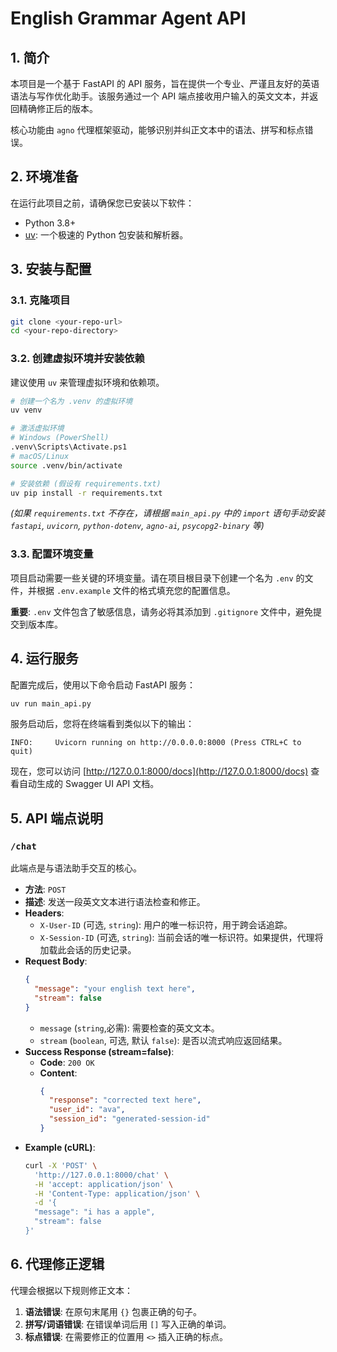 # English Grammar Agent API

## 1. 简介

本项目是一个基于 FastAPI 的 API 服务，旨在提供一个专业、严谨且友好的英语语法与写作优化助手。该服务通过一个 API 端点接收用户输入的英文文本，并返回精确修正后的版本。

核心功能由 `agno` 代理框架驱动，能够识别并纠正文本中的语法、拼写和标点错误。

## 2. 环境准备

在运行此项目之前，请确保您已安装以下软件：

*   Python 3.8+
*   [uv](https://github.com/astral-sh/uv): 一个极速的 Python 包安装和解析器。

## 3. 安装与配置

### 3.1. 克隆项目

```bash
git clone <your-repo-url>
cd <your-repo-directory>
```

### 3.2. 创建虚拟环境并安装依赖

建议使用 `uv` 来管理虚拟环境和依赖项。

```bash
# 创建一个名为 .venv 的虚拟环境
uv venv

# 激活虚拟环境
# Windows (PowerShell)
.venv\Scripts\Activate.ps1
# macOS/Linux
source .venv/bin/activate

# 安装依赖 (假设有 requirements.txt)
uv pip install -r requirements.txt
```
*(如果 `requirements.txt` 不存在，请根据 `main_api.py` 中的 `import` 语句手动安装 `fastapi`, `uvicorn`, `python-dotenv`, `agno-ai`, `psycopg2-binary` 等)*

### 3.3. 配置环境变量

项目启动需要一些关键的环境变量。请在项目根目录下创建一个名为 `.env` 的文件，并根据 `.env.example` 文件的格式填充您的配置信息。

**重要**: `.env` 文件包含了敏感信息，请务必将其添加到 `.gitignore` 文件中，避免提交到版本库。

## 4. 运行服务

配置完成后，使用以下命令启动 FastAPI 服务：

```bash
uv run main_api.py
```

服务启动后，您将在终端看到类似以下的输出：

```
INFO:     Uvicorn running on http://0.0.0.0:8000 (Press CTRL+C to quit)
```

现在，您可以访问 [http://127.0.0.1:8000/docs](http://127.0.0.1:8000/docs) 查看自动生成的 Swagger UI API 文档。

## 5. API 端点说明

### `/chat`

此端点是与语法助手交互的核心。

*   **方法**: `POST`
*   **描述**: 发送一段英文文本进行语法检查和修正。
*   **Headers**:
    *   `X-User-ID` (可选, `string`): 用户的唯一标识符，用于跨会话追踪。
    *   `X-Session-ID` (可选, `string`): 当前会话的唯一标识符。如果提供，代理将加载此会话的历史记录。
*   **Request Body**:
    ```json
    {
      "message": "your english text here",
      "stream": false
    }
    ```
    *   `message` (`string`,必需): 需要检查的英文文本。
    *   `stream` (`boolean`, 可选, 默认 `false`): 是否以流式响应返回结果。
*   **Success Response (stream=false)**:
    *   **Code**: `200 OK`
    *   **Content**:
        ```json
        {
          "response": "corrected text here",
          "user_id": "ava",
          "session_id": "generated-session-id"
        }
        ```
*   **Example (cURL)**:
    ```bash
    curl -X 'POST' \
      'http://127.0.0.1:8000/chat' \
      -H 'accept: application/json' \
      -H 'Content-Type: application/json' \
      -d '{
      "message": "i has a apple",
      "stream": false
    }'
    ```

## 6. 代理修正逻辑

代理会根据以下规则修正文本：

1.  **语法错误**: 在原句末尾用 `{}` 包裹正确的句子。
2.  **拼写/词语错误**: 在错误单词后用 `[]` 写入正确的单词。
3.  **标点错误**: 在需要修正的位置用 `<>` 插入正确的标点。
